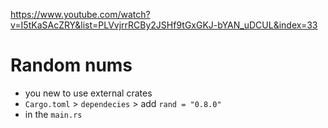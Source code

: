 https://www.youtube.com/watch?v=I5tKaSAcZRY&list=PLVvjrrRCBy2JSHf9tGxGKJ-bYAN_uDCUL&index=33

# Random nums
- you new to use external crates
- `Cargo.toml` > `dependecies` > add `rand = "0.8.0"`
- in the `main.rs` 





